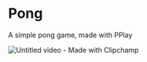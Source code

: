 # Pong
A simple pong game, made with PPlay


![Untitled video - Made with Clipchamp](https://github.com/PhChags/Pong/assets/107327241/eeeab551-18f1-43c7-9a25-8c3bd7f37f49)
